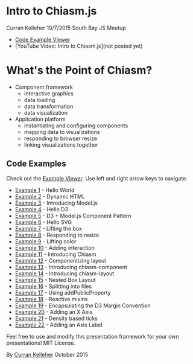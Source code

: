 # Intro to Chiasm.js

Curran Kelleher 10/7/2015
South Bay JS Meetup

* [Code Example Viewer](http://curran.github.io/screencasts/introToChiasm/examples/viewer/#/)
* [YouTube Video: Intro to Chiasm.js](not posted yet)

# What's the Point of Chiasm?

 * Component framework
   * interactive graphics
   * data loading
   * data transformation
   * data visualization
 * Application platform
   * instantiating and configuring components
   * mapping data to visualizations
   * responding to browser resize
   * linking visualizations together

## Code Examples

Check out the [Example Viewer](http://curran.github.io/screencasts/introToChiasm/examples/viewer/#/1). Use left and right arrow keys to navigate.

 * [Example 1](http://curran.github.io/screencasts/introToChiasm/examples/viewer/#/1) - Hello World
 * [Example 2](http://curran.github.io/screencasts/introToChiasm/examples/viewer/#/2) - Dynamic HTML
 * [Example 3](http://curran.github.io/screencasts/introToChiasm/examples/viewer/#/3) - Introducing Model.js
 * [Example 4](http://curran.github.io/screencasts/introToChiasm/examples/viewer/#/4) - Hello D3
 * [Example 5](http://curran.github.io/screencasts/introToChiasm/examples/viewer/#/5) - D3 + Model.js Component Pattern
 * [Example 6](http://curran.github.io/screencasts/introToChiasm/examples/viewer/#/6) - Hello SVG
 * [Example 7](http://curran.github.io/screencasts/introToChiasm/examples/viewer/#/7) - Lifting the box
 * [Example 8](http://curran.github.io/screencasts/introToChiasm/examples/viewer/#/8) - Responding to resize
 * [Example 9](http://curran.github.io/screencasts/introToChiasm/examples/viewer/#/9) - Lifting color
 * [Example 10](http://curran.github.io/screencasts/introToChiasm/examples/viewer/#/10) - Adding interaction
 * [Example 11](http://curran.github.io/screencasts/introToChiasm/examples/viewer/#/11) - Introducing Chiasm
 * [Example 12](http://curran.github.io/screencasts/introToChiasm/examples/viewer/#/12) - Componentizing layout
 * [Example 13](http://curran.github.io/screencasts/introToChiasm/examples/viewer/#/13) - Introducing chiasm-component
 * [Example 14](http://curran.github.io/screencasts/introToChiasm/examples/viewer/#/14) - Introducing chiasm-layout
 * [Example 15](http://curran.github.io/screencasts/introToChiasm/examples/viewer/#/15) - Nested Box Layout
 * [Example 16](http://curran.github.io/screencasts/introToChiasm/examples/viewer/#/16) - Splitting into files
 * [Example 17](http://curran.github.io/screencasts/introToChiasm/examples/viewer/#/17) - Using addPublicProperty
 * [Example 18](http://curran.github.io/screencasts/introToChiasm/examples/viewer/#/18) - Reactive mixins
 * [Example 19](http://curran.github.io/screencasts/introToChiasm/examples/viewer/#/19) - Encapsulating the D3 Margin Convention
 * [Example 20](http://curran.github.io/screencasts/introToChiasm/examples/viewer/#/20) - Adding an X Axis
 * [Example 21](http://curran.github.io/screencasts/introToChiasm/examples/viewer/#/21) - Density based ticks
 * [Example 22](http://curran.github.io/screencasts/introToChiasm/examples/viewer/#/22) - Adding an Axis Label

Feel free to use and modify this presentation framework for your own presentations! MIT License.

By [Curran Kelleher](https://github.com/curran/portfolio) October 2015
